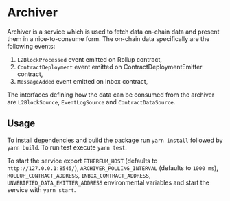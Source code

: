 # Archiver

Archiver is a service which is used to fetch data on-chain data and present them in a nice-to-consume form.
The on-chain data specifically are the following events:

1. `L2BlockProcessed` event emitted on Rollup contract,
2. `ContractDeployment` event emitted on ContractDeploymentEmitter contract,
3. `MessageAdded` event emitted on Inbox contract,

The interfaces defining how the data can be consumed from the archiver are `L2BlockSource`, `EventLogSource` and `ContractDataSource`.

## Usage

To install dependencies and build the package run `yarn install` followed by `yarn build`.
To run test execute `yarn test`.

To start the service export `ETHEREUM_HOST` (defaults to `http://127.0.0.1:8545/`), `ARCHIVER_POLLING_INTERVAL` (defaults to `1000 ms`), `ROLLUP_CONTRACT_ADDRESS`, `INBOX_CONTRACT_ADDRESS`, `UNVERIFIED_DATA_EMITTER_ADDRESS` environmental variables and start the service with `yarn start`.
